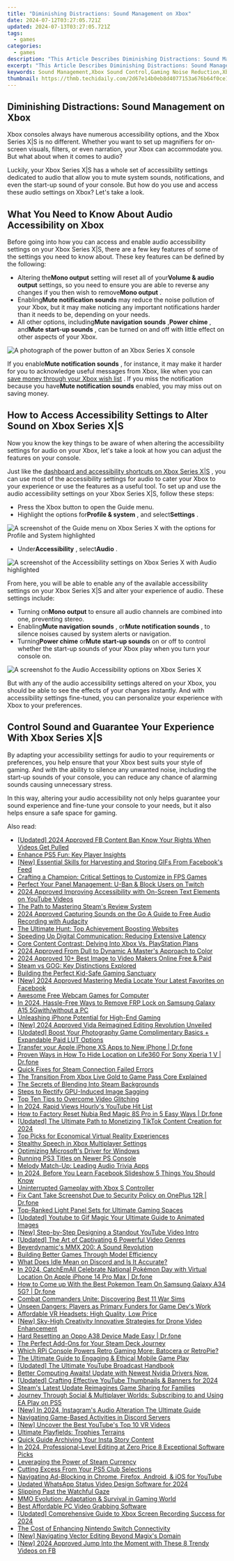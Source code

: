 ```yaml
---
title: "Diminishing Distractions: Sound Management on Xbox"
date: 2024-07-12T03:27:05.721Z
updated: 2024-07-13T03:27:05.721Z
tags:
  - games
categories:
  - games
description: "This Article Describes Diminishing Distractions: Sound Management on Xbox"
excerpt: "This Article Describes Diminishing Distractions: Sound Management on Xbox"
keywords: Sound Management,Xbox Sound Control,Gaming Noise Reduction,Xbox Distraction-Free Gaming,Auditory Focus for Gamers,Xbox Ambient Sound Control,Gamers' Sound Zoning Techniques
thumbnail: https://thmb.techidaily.com/2d67e14b0eb8d4077153a676b64f0ce1665316566b80f80c4fccfcd9a772edaa.jpg
---
```


## Diminishing Distractions: Sound Management on Xbox

 Xbox consoles always have numerous accessibility options, and the Xbox Series X|S is no different. Whether you want to set up magnifiers for on-screen visuals, filters, or even narration, your Xbox can accommodate you. But what about when it comes to audio?

 Luckily, your Xbox Series X|S has a whole set of accessibility settings dedicated to audio that allow you to mute system sounds, notifications, and even the start-up sound of your console. But how do you use and access these audio settings on Xbox? Let's take a look.

## What You Need to Know About Audio Accessibility on Xbox

 Before going into how you can access and enable audio accessibility settings on your Xbox Series X|S, there are a few key features of some of the settings you need to know about. These key features can be defined by the following:

* Altering the**Mono output** setting will reset all of your**Volume & audio output** settings, so you need to ensure you are able to reverse any changes if you then wish to remove**Mono output** .
* Enabling**Mute notification sounds** may reduce the noise pollution of your Xbox, but it may make noticing any important notifications harder than it needs to be, depending on your needs.
* All other options, including**Mute navigation sounds** ,**Power chime** , and**Mute start-up sounds** , can be turned on and off with little effect on other aspects of your Xbox.

![A photograph of the power button of an Xbox Series X console](https://static1.makeuseofimages.com/wordpress/wp-content/uploads/2023/07/xbox-power-button.jpg)

 If you enable**Mute notification sounds** , for instance, it may make it harder for you to acknowledge useful messages from Xbox, like when you can [save money through your Xbox wish list](https://www.makeuseof.com/xbox-how-to-manage-wish-list/) . If you miss the notification because you have**Mute notification sounds** enabled, you may miss out on saving money.

## How to Access Accessibility Settings to Alter Sound on Xbox Series X|S

 Now you know the key things to be aware of when altering the accessibility settings for audio on your Xbox, let's take a look at how you can adjust the features on your console.

 Just like the [dashboard and accessibility shortcuts on Xbox Series X|S](https://www.makeuseof.com/how-to-use-xbox-dashboard-and-accessibility-shortcuts/) , you can use most of the accessibility settings for audio to cater your Xbox to your experience or use the features as a useful tool. To set up and use the audio accessibility settings on your Xbox Series X|S, follow these steps:

* Press the Xbox button to open the Guide menu.
* Highlight the options for**Profile & system** , and select**Settings** .

![A screenshot of the Guide menu on Xbox Series X with the options for Profile and System highlighted](https://static1.makeuseofimages.com/wordpress/wp-content/uploads/2023/07/xbox-guide-menu.jpg)

* Under**Accessibility** , select**Audio** .

![A screenshot of the Accessibility settings on Xbox Series X with Audio highlighted](https://static1.makeuseofimages.com/wordpress/wp-content/uploads/2023/07/audio-accessibility.jpg)

 From here, you will be able to enable any of the available accessibility settings on your Xbox Series X|S and alter your experience of audio. These settings include:

* Turning on**Mono output** to ensure all audio channels are combined into one, preventing stereo.
* Enabling**Mute navigation sounds** , or**Mute notification sounds** , to silence noises caused by system alerts or navigation.
* Turning**Power chime** or**Mute start-up sounds** on or off to control whether the start-up sounds of your Xbox play when you turn your console on.

![A screenshot fo the Audio Accessibility options on Xbox Series X](https://static1.makeuseofimages.com/wordpress/wp-content/uploads/2023/07/audio-accessibility-options.jpg)

 But with any of the audio accessibility settings altered on your Xbox, you should be able to see the effects of your changes instantly. And with accessibility settings fine-tuned, you can personalize your experience with Xbox to your preferences.

## Control Sound and Guarantee Your Experience With Xbox Series X|S

 By adapting your accessibility settings for audio to your requirements or preferences, you help ensure that your Xbox best suits your style of gaming. And with the ability to silence any unwanted noise, including the start-up sounds of your console, you can reduce any chance of alarming sounds causing unnecessary stress.

 In this way, altering your audio accessibility not only helps guarantee your sound experience and fine-tune your console to your needs, but it also helps ensure a safe space for gaming.


<ins class="adsbygoogle"
     style="display:block"
     data-ad-format="autorelaxed"
     data-ad-client="ca-pub-7571918770474297"
     data-ad-slot="1223367746"></ins>



<ins class="adsbygoogle"
     style="display:block"
     data-ad-client="ca-pub-7571918770474297"
     data-ad-slot="8358498916"
     data-ad-format="auto"
     data-full-width-responsive="true"></ins>



<span class="atpl-alsoreadstyle">Also read:</span>
<div><ul>
<li><a href="https://facebook-video-recording.techidaily.com/updated-2024-approved-fb-content-ban-know-your-rights-when-videos-get-pulled/"><u>[Updated] 2024 Approved  FB Content Ban  Know Your Rights When Videos Get Pulled</u></a></li>
<li><a href="https://games-able.techidaily.com/enhance-ps5-fun-key-player-insights/"><u>Enhance PS5 Fun: Key Player Insights</u></a></li>
<li><a href="https://facebook-clips.techidaily.com/new-essential-skills-for-harvesting-and-storing-gifs-from-facebooks-feed/"><u>[New] Essential Skills for Harvesting and Storing GIFs From Facebook's Feed</u></a></li>
<li><a href="https://games-able.techidaily.com/crafting-a-champion-critical-settings-to-customize-in-fps-games/"><u>Crafting a Champion: Critical Settings to Customize in FPS Games</u></a></li>
<li><a href="https://games-able.techidaily.com/perfect-your-panel-management-u-ban-and-block-users-on-twitch/"><u>Perfect Your Panel Management: U-Ban & Block Users on Twitch</u></a></li>
<li><a href="https://youtube-lab.techidaily.com/approved-improving-accessibility-with-on-screen-text-elements-on-youtube-videos/"><u>2024 Approved  Improving Accessibility with On-Screen Text Elements on YouTube Videos</u></a></li>
<li><a href="https://games-able.techidaily.com/the-path-to-mastering-steams-review-system/"><u>The Path to Mastering Steam's Review System</u></a></li>
<li><a href="https://audio-shaping.techidaily.com/2024-approved-capturing-sounds-on-the-go-a-guide-to-free-audio-recording-with-audacity/"><u>2024 Approved Capturing Sounds on the Go A Guide to Free Audio Recording with Audacity</u></a></li>
<li><a href="https://games-able.techidaily.com/the-ultimate-hunt-top-achievement-boosting-websites/"><u>The Ultimate Hunt: Top Achievement Boosting Websites</u></a></li>
<li><a href="https://games-able.techidaily.com/speeding-up-digital-communication-reducing-extensive-latency/"><u>Speeding Up Digital Communication: Reducing Extensive Latency</u></a></li>
<li><a href="https://games-able.techidaily.com/core-content-contrast-delving-into-xbox-vs-playstation-plans/"><u>Core Content Contrast: Delving Into Xbox Vs. PlayStation Plans</u></a></li>
<li><a href="https://fox-boxes.techidaily.com/2024-approved-from-dull-to-dynamic-a-masters-approach-to-color/"><u>2024 Approved  From Dull to Dynamic  A Master's Approach to Color</u></a></li>
<li><a href="https://ai-vdieo-software.techidaily.com/2024-approved-10plus-best-image-to-video-makers-online-free-and-paid/"><u>2024 Approved 10+ Best Image to Video Makers Online Free & Paid</u></a></li>
<li><a href="https://games-able.techidaily.com/steam-vs-gog-key-distinctions-explored/"><u>Steam vs GOG: Key Distinctions Explored</u></a></li>
<li><a href="https://games-able.techidaily.com/building-the-perfect-kid-safe-gaming-sanctuary/"><u>Building the Perfect Kid-Safe Gaming Sanctuary</u></a></li>
<li><a href="https://facebook-clips.techidaily.com/new-2024-approved-mastering-media-locate-your-latest-favorites-on-facebook/"><u>[New] 2024 Approved  Mastering Media  Locate Your Latest Favorites on Facebook</u></a></li>
<li><a href="https://video-screen-grab.techidaily.com/awesome-free-webcam-games-for-computer/"><u>Awesome Free Webcam Games for Computer</u></a></li>
<li><a href="https://android-frp.techidaily.com/in-2024-hassle-free-ways-to-remove-frp-lock-on-samsung-galaxy-a15-5gwithwithout-a-pc-by-drfone-android/"><u>In 2024, Hassle-Free Ways to Remove FRP Lock on Samsung Galaxy A15 5Gwith/without a PC</u></a></li>
<li><a href="https://games-able.techidaily.com/unleashing-iphone-potential-for-high-end-gaming/"><u>Unleashing iPhone Potential for High-End Gaming</u></a></li>
<li><a href="https://fox-friendly.techidaily.com/new-2024-approved-vida-reimagined-editing-revolution-unveiled/"><u>[New] 2024 Approved  Vida Reimagined  Editing Revolution Unveiled</u></a></li>
<li><a href="https://extra-resources.techidaily.com/updated-boost-your-photography-game-complimentary-basics-plus-expandable-paid-lut-options/"><u>[Updated] Boost Your Photography Game  Complimentary Basics + Expandable Paid LUT Options</u></a></li>
<li><a href="https://iphone-transfer.techidaily.com/transfer-your-apple-iphone-xs-apps-to-new-iphone-drfone-by-drfone-transfer-from-ios/"><u>Transfer your Apple iPhone XS Apps to New iPhone | Dr.fone</u></a></li>
<li><a href="https://location-social.techidaily.com/proven-ways-in-how-to-hide-location-on-life360-for-sony-xperia-1-v-drfone-by-drfone-virtual-android/"><u>Proven Ways in How To Hide Location on Life360 For Sony Xperia 1 V | Dr.fone</u></a></li>
<li><a href="https://games-able.techidaily.com/quick-fixes-for-steam-connection-failed-errors/"><u>Quick Fixes for Steam Connection Failed Errors</u></a></li>
<li><a href="https://games-able.techidaily.com/the-transition-from-xbox-live-gold-to-game-pass-core-explained/"><u>The Transition From Xbox Live Gold to Game Pass Core Explained</u></a></li>
<li><a href="https://games-able.techidaily.com/the-secrets-of-blending-into-steam-backgrounds/"><u>The Secrets of Blending Into Steam Backgrounds</u></a></li>
<li><a href="https://games-able.techidaily.com/steps-to-rectify-gpu-induced-image-sagging/"><u>Steps to Rectify GPU-Induced Image Sagging</u></a></li>
<li><a href="https://extra-lessons.techidaily.com/top-ten-tips-to-overcome-video-glitching/"><u>Top Ten Tips to Overcome Video Glitching</u></a></li>
<li><a href="https://youtube-help.techidaily.com/in-2024-rapid-views-hourlys-youtube-hit-list/"><u>In 2024, Rapid Views  Hourly's YouTube Hit List</u></a></li>
<li><a href="https://techidaily.com/how-to-factory-reset-nubia-red-magic-8s-pro-in-5-easy-ways-drfone-by-drfone-reset-android-reset-android/"><u>How to Factory Reset Nubia Red Magic 8S Pro in 5 Easy Ways | Dr.fone</u></a></li>
<li><a href="https://tiktok-clips.techidaily.com/updated-the-ultimate-path-to-monetizing-tiktok-content-creation-for-2024/"><u>[Updated] The Ultimate Path to Monetizing TikTok Content Creation for 2024</u></a></li>
<li><a href="https://games-able.techidaily.com/top-picks-for-economical-virtual-reality-experiences/"><u>Top Picks for Economical Virtual Reality Experiences</u></a></li>
<li><a href="https://games-able.techidaily.com/stealthy-speech-in-xbox-multiplayer-settings/"><u>Stealthy Speech in Xbox Multiplayer Settings</u></a></li>
<li><a href="https://graphic-issues.techidaily.com/optimizing-microsofts-driver-for-windows/"><u>Optimizing Microsoft's Driver for Windows</u></a></li>
<li><a href="https://games-able.techidaily.com/running-ps3-titles-on-newer-ps-console/"><u>Running PS3 Titles on Newer PS Console</u></a></li>
<li><a href="https://games-able.techidaily.com/melody-match-up-leading-audio-trivia-apps/"><u>Melody Match-Up: Leading Audio Trivia Apps</u></a></li>
<li><a href="https://animation-videos.techidaily.com/in-2024-before-you-learn-facebook-slideshow-5-things-you-should-know/"><u>In 2024, Before You Learn Facebook Slideshow 5 Things You Should Know</u></a></li>
<li><a href="https://games-able.techidaily.com/uninterrupted-gameplay-with-xbox-s-controller/"><u>Uninterrupted Gameplay with Xbox S Controller</u></a></li>
<li><a href="https://howto.techidaily.com/fix-cant-take-screenshot-due-to-security-policy-on-oneplus-12r-drfone-by-drfone-fix-android-problems-fix-android-problems/"><u>Fix Cant Take Screenshot Due to Security Policy on OnePlus 12R | Dr.fone</u></a></li>
<li><a href="https://games-able.techidaily.com/top-ranked-light-panel-sets-for-ultimate-gaming-spaces/"><u>Top-Ranked Light Panel Sets for Ultimate Gaming Spaces</u></a></li>
<li><a href="https://youtube-blog.techidaily.com/ed-youtube-to-gif-magic-your-ultimate-guide-to-animated-images/"><u>[Updated] Youtube to Gif Magic  Your Ultimate Guide to Animated Images</u></a></li>
<li><a href="https://youtube-help.techidaily.com/new-step-by-step-designing-a-standout-youtube-video-intro/"><u>[New] Step-by-Step  Designing a Standout YouTube Video Intro</u></a></li>
<li><a href="https://some-guidance.techidaily.com/updated-the-art-of-captivating-6-powerful-video-genres/"><u>[Updated] The Art of Captivating  6 Powerful Video Genres</u></a></li>
<li><a href="https://games-able.techidaily.com/beyerdynamics-mmx-200-a-sound-revolution/"><u>Beyerdynamic's MMX 200: A Sound Revolution</u></a></li>
<li><a href="https://games-able.techidaily.com/building-better-games-through-model-efficiency/"><u>Building Better Games Through Model Efficiency</u></a></li>
<li><a href="https://games-able.techidaily.com/what-does-idle-mean-on-discord-and-is-it-accurate/"><u>What Does Idle Mean on Discord and Is It Accurate?</u></a></li>
<li><a href="https://ios-pokemon-go.techidaily.com/in-2024-catchemall-celebrate-national-pokemon-day-with-virtual-location-on-apple-iphone-14-pro-max-drfone-by-drfone-virtual-ios/"><u>In 2024, CatchEmAll Celebrate National Pokémon Day with Virtual Location On Apple iPhone 14 Pro Max | Dr.fone</u></a></li>
<li><a href="https://change-location.techidaily.com/how-to-come-up-with-the-best-pokemon-team-on-samsung-galaxy-a34-5g-drfone-by-drfone-virtual-android/"><u>How to Come up With the Best Pokemon Team On Samsung Galaxy A34 5G? | Dr.fone</u></a></li>
<li><a href="https://games-able.techidaily.com/combat-commanders-unite-discovering-best-11-war-sims/"><u>Combat Commanders Unite: Discovering Best 11 War Sims</u></a></li>
<li><a href="https://games-able.techidaily.com/unseen-dangers-players-as-primary-funders-for-game-devs-work/"><u>Unseen Dangers: Players as Primary Funders for Game Dev's Work</u></a></li>
<li><a href="https://games-able.techidaily.com/affordable-vr-headsets-high-quality-low-price/"><u>Affordable VR Headsets: High Quality, Low Price</u></a></li>
<li><a href="https://fox-hovers.techidaily.com/new-sky-high-creativity-innovative-strategies-for-drone-video-enhancement/"><u>[New] Sky-High Creativity  Innovative Strategies for Drone Video Enhancement</u></a></li>
<li><a href="https://techidaily.com/hard-resetting-an-oppo-a38-device-made-easy-drfone-by-drfone-reset-android-reset-android/"><u>Hard Resetting an Oppo A38 Device Made Easy | Dr.fone</u></a></li>
<li><a href="https://games-able.techidaily.com/the-perfect-add-ons-for-your-steam-deck-journey/"><u>The Perfect Add-Ons for Your Steam Deck Journey</u></a></li>
<li><a href="https://games-able.techidaily.com/which-rpi-console-powers-retro-gaming-more-batocera-or-retropie/"><u>Which RPi Console Powers Retro Gaming More: Batocera or RetroPie?</u></a></li>
<li><a href="https://games-able.techidaily.com/the-ultimate-guide-to-engaging-and-ethical-mobile-game-play/"><u>The Ultimate Guide to Engaging & Ethical Mobile Game Play</u></a></li>
<li><a href="https://facebook-record-videos.techidaily.com/updated-the-ultimate-youtube-broadcast-handbook/"><u>[Updated] The Ultimate YouTube Broadcast Handbook</u></a></li>
<li><a href="https://games-able.techidaily.com/better-computing-awaits-update-with-newest-nvidia-drivers-now/"><u>Better Computing Awaits! Update with Newest Nvidia Drivers Now.</u></a></li>
<li><a href="https://facebook-record-videos.techidaily.com/updated-crafting-effective-youtube-thumbnails-and-banners-for-2024/"><u>[Updated] Crafting Effective YouTube Thumbnails & Banners for 2024</u></a></li>
<li><a href="https://games-able.techidaily.com/steams-latest-update-reimagines-game-sharing-for-families/"><u>Steam's Latest Update Reimagines Game Sharing for Families</u></a></li>
<li><a href="https://games-able.techidaily.com/journey-through-social-and-multiplayer-worlds-subscribing-to-and-using-ea-play-on-ps5/"><u>Journey Through Social & Multiplayer Worlds: Subscribing to and Using EA Play on PS5</u></a></li>
<li><a href="https://instagram-video-recordings.techidaily.com/new-in-2024-instagrams-audio-alteration-the-ultimate-guide/"><u>[New] In 2024, Instagram's Audio Alteration  The Ultimate Guide</u></a></li>
<li><a href="https://games-able.techidaily.com/navigating-game-based-activities-in-discord-servers/"><u>Navigating Game-Based Activities in Discord Servers</u></a></li>
<li><a href="https://youtube-webster.techidaily.com/ncover-the-best-youtubes-top-10-vr-videos/"><u>[New] Uncover the Best  YouTube's Top 10 VR Videos</u></a></li>
<li><a href="https://games-able.techidaily.com/ultimate-playfields-trophies-terrains/"><u>Ultimate Playfields: Trophies Terrains</u></a></li>
<li><a href="https://instagram-clips.techidaily.com/quick-guide-archiving-your-insta-story-content/"><u>Quick Guide  Archiving Your Insta Story Content</u></a></li>
<li><a href="https://youtube-stream.techidaily.com/in-2024-professional-level-editing-at-zero-price-8-exceptional-software-picks/"><u>In 2024, Professional-Level Editing at Zero Price  8 Exceptional Software Picks</u></a></li>
<li><a href="https://games-able.techidaily.com/leveraging-the-power-of-steam-currency/"><u>Leveraging the Power of Steam Currency</u></a></li>
<li><a href="https://games-able.techidaily.com/cutting-excess-from-your-ps5-club-selections/"><u>Cutting Excess From Your PS5 Club Selections</u></a></li>
<li><a href="https://youtube-videos.techidaily.com/navigating-ad-blocking-in-chrome-firefox-android-and-ios-for-youtube/"><u>Navigating Ad-Blocking in Chrome, Firefox, Android, & iOS for YouTube</u></a></li>
<li><a href="https://video-creation-software.techidaily.com/updated-whatsapp-status-video-design-software-for-2024/"><u>Updated WhatsApp Status Video Design Software for 2024</u></a></li>
<li><a href="https://games-able.techidaily.com/slipping-past-the-watchful-gaze/"><u>Slipping Past the Watchful Gaze</u></a></li>
<li><a href="https://games-able.techidaily.com/mmo-evolution-adaptation-and-survival-in-gaming-world/"><u>MMO Evolution: Adaptation & Survival in Gaming World</u></a></li>
<li><a href="https://screen-capture.techidaily.com/best-affordable-pc-video-grabbing-software/"><u>Best Affordable PC Video Grabbing Software</u></a></li>
<li><a href="https://digital-screen-recording.techidaily.com/updated-comprehensive-guide-to-xbox-screen-recording-success-for-2024/"><u>[Updated] Comprehensive Guide to Xbox Screen Recording Success for 2024</u></a></li>
<li><a href="https://games-able.techidaily.com/the-cost-of-enhancing-nintendo-switch-connectivity/"><u>The Cost of Enhancing Nintendo Switch Connectivity</u></a></li>
<li><a href="https://extra-skills.techidaily.com/new-navigating-vector-editing-beyond-magixs-domain/"><u>[New] Navigating Vector Editing Beyond Magix's Domain</u></a></li>
<li><a href="https://facebook-video-recording.techidaily.com/new-2024-approved-jump-into-the-moment-with-these-8-trendy-videos-on-fb/"><u>[New] 2024 Approved  Jump Into the Moment with These 8 Trendy Videos on FB</u></a></li>
</ul></div>
